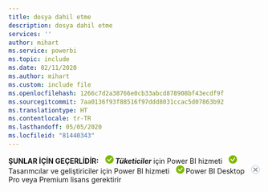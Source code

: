 ```yaml
---
title: dosya dahil etme
description: dosya dahil etme
services: ''
author: mihart
ms.service: powerbi
ms.topic: include
ms.date: 02/11/2020
ms.author: mihart
ms.custom: include file
ms.openlocfilehash: 1266c7d2a38766e0cb33abcd878908bf43ecdf9f
ms.sourcegitcommit: 7aa0136f93f88516f97ddd8031ccac5d07863b92
ms.translationtype: HT
ms.contentlocale: tr-TR
ms.lasthandoff: 05/05/2020
ms.locfileid: "81440343"
---
```

<Token>**ŞUNLAR İÇİN GEÇERLİDİR:** ![evet](media/yes.png)***Tüketiciler*** için Power BI hizmeti ![evet](media/yes.png)Tasarımcılar ve geliştiriciler için Power BI hizmeti ![evet](media/yes.png)Power BI Desktop ![hayır](media/no.png)Pro veya Premium lisans gerektirir </Token>